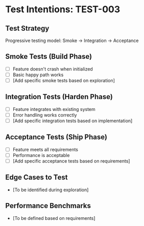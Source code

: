# Test Intentions: TEST-003

## Test Strategy
Progressive testing model: Smoke → Integration → Acceptance

## Smoke Tests (Build Phase)
- [ ] Feature doesn't crash when initialized
- [ ] Basic happy path works
- [ ] [Add specific smoke tests based on exploration]

## Integration Tests (Harden Phase)
- [ ] Feature integrates with existing system
- [ ] Error handling works correctly
- [ ] [Add specific integration tests based on implementation]

## Acceptance Tests (Ship Phase)
- [ ] Feature meets all requirements
- [ ] Performance is acceptable
- [ ] [Add specific acceptance tests based on requirements]

## Edge Cases to Test
- [To be identified during exploration]

## Performance Benchmarks
- [To be defined based on requirements]
